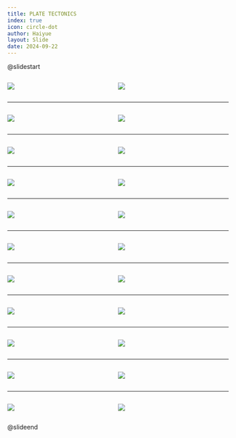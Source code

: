 ```yaml
---
title: PLATE TECTONICS
index: true
icon: circle-dot
author: Haiyue
layout: Slide
date: 2024-09-22
---
```

 
@slidestart

<div style="display:flex">
<div style="flex:1">

![](https://raw.githubusercontent.com/yclord/reading/refs/heads/master/english/Level-Y/PLATE%20TECTONICS/001.webp)
</div>
<div style="flex:1">

![](https://raw.githubusercontent.com/yclord/reading/refs/heads/master/english/Level-Y/PLATE%20TECTONICS/002.webp)
</div>
</div>

---

<div style="display:flex">
<div style="flex:1">

![](https://raw.githubusercontent.com/yclord/reading/refs/heads/master/english/Level-Y/PLATE%20TECTONICS/003.webp)
</div>
<div style="flex:1">

![](https://raw.githubusercontent.com/yclord/reading/refs/heads/master/english/Level-Y/PLATE%20TECTONICS/004.webp)
</div>
</div>

---

<div style="display:flex">
<div style="flex:1">

![](https://raw.githubusercontent.com/yclord/reading/refs/heads/master/english/Level-Y/PLATE%20TECTONICS/005.webp)
</div>
<div style="flex:1">

![](https://raw.githubusercontent.com/yclord/reading/refs/heads/master/english/Level-Y/PLATE%20TECTONICS/006.webp)
</div>
</div>

---

<div style="display:flex">
<div style="flex:1">

![](https://raw.githubusercontent.com/yclord/reading/refs/heads/master/english/Level-Y/PLATE%20TECTONICS/007.webp)
</div>
<div style="flex:1">

![](https://raw.githubusercontent.com/yclord/reading/refs/heads/master/english/Level-Y/PLATE%20TECTONICS/008.webp)
</div>
</div>

---

<div style="display:flex">
<div style="flex:1">

![](https://raw.githubusercontent.com/yclord/reading/refs/heads/master/english/Level-Y/PLATE%20TECTONICS/009.webp)
</div>
<div style="flex:1">

![](https://raw.githubusercontent.com/yclord/reading/refs/heads/master/english/Level-Y/PLATE%20TECTONICS/010.webp)
</div>
</div>

---

<div style="display:flex">
<div style="flex:1">

![](https://raw.githubusercontent.com/yclord/reading/refs/heads/master/english/Level-Y/PLATE%20TECTONICS/011.webp)
</div>
<div style="flex:1">

![](https://raw.githubusercontent.com/yclord/reading/refs/heads/master/english/Level-Y/PLATE%20TECTONICS/012.webp)
</div>
</div>

---

<div style="display:flex">
<div style="flex:1">

![](https://raw.githubusercontent.com/yclord/reading/refs/heads/master/english/Level-Y/PLATE%20TECTONICS/013.webp)
</div>
<div style="flex:1">

![](https://raw.githubusercontent.com/yclord/reading/refs/heads/master/english/Level-Y/PLATE%20TECTONICS/014.webp)
</div>
</div>

---

<div style="display:flex">
<div style="flex:1">

![](https://raw.githubusercontent.com/yclord/reading/refs/heads/master/english/Level-Y/PLATE%20TECTONICS/015.webp)
</div>
<div style="flex:1">

![](https://raw.githubusercontent.com/yclord/reading/refs/heads/master/english/Level-Y/PLATE%20TECTONICS/016.webp)
</div>
</div>

---

<div style="display:flex">
<div style="flex:1">

![](https://raw.githubusercontent.com/yclord/reading/refs/heads/master/english/Level-Y/PLATE%20TECTONICS/017.webp)
</div>
<div style="flex:1">

![](https://raw.githubusercontent.com/yclord/reading/refs/heads/master/english/Level-Y/PLATE%20TECTONICS/018.webp)
</div>
</div>

---

<div style="display:flex">
<div style="flex:1">

![](https://raw.githubusercontent.com/yclord/reading/refs/heads/master/english/Level-Y/PLATE%20TECTONICS/019.webp)
</div>
<div style="flex:1">

![](https://raw.githubusercontent.com/yclord/reading/refs/heads/master/english/Level-Y/PLATE%20TECTONICS/020.webp)
</div>
</div>

---

<div style="display:flex">
<div style="flex:1">

![](https://raw.githubusercontent.com/yclord/reading/refs/heads/master/english/Level-Y/PLATE%20TECTONICS/021.webp)
</div>
<div style="flex:1">

![](https://raw.githubusercontent.com/yclord/reading/refs/heads/master/english/Level-Y/PLATE%20TECTONICS/022.webp)
</div>
</div>

@slideend